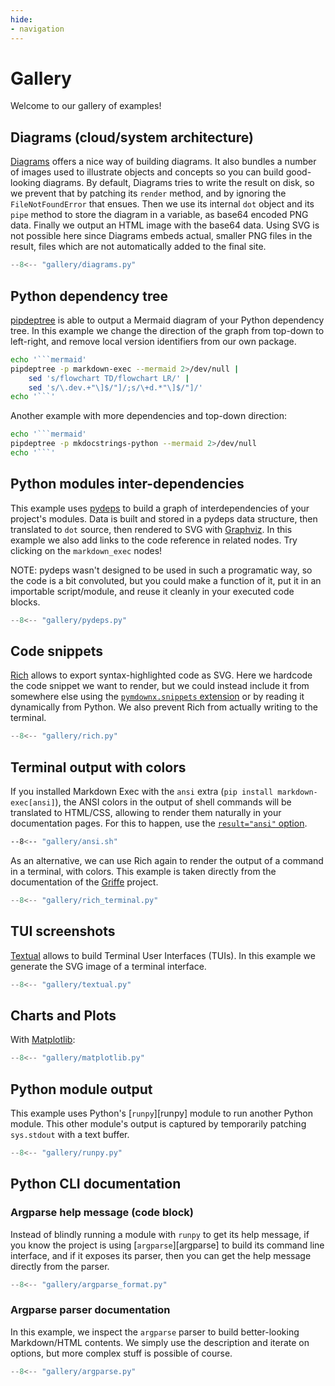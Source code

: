 ```yaml
---
hide:
- navigation
---
```


# Gallery

Welcome to our gallery of examples!

## Diagrams (cloud/system architecture)

[Diagrams](https://github.com/mingrammer/diagrams) offers a nice way of building
diagrams. It also bundles a number of images used to illustrate objects and concepts
so you can build good-looking diagrams. By default, Diagrams tries to write
the result on disk, so we prevent that by patching its `render` method,
and by ignoring the `FileNotFoundError` that ensues. Then we use its internal
`dot` object and its `pipe` method to store the diagram in a variable,
as base64 encoded PNG data. Finally we output an HTML image with the base64 data.
Using SVG is not possible here since Diagrams embeds actual, smaller PNG files
in the result, files which are not automatically added to the final site.

```python exec="true" html="true" source="tabbed-right" title="Diagrams"
--8<-- "gallery/diagrams.py"
```

## Python dependency tree

[pipdeptree](https://github.com/tox-dev/pipdeptree)
is able to output a Mermaid diagram of your Python dependency tree.
In this example we change the direction of the graph
from top-down to left-right, and remove local version identifiers
from our own package.

```bash exec="1" source="tabbed-right" title="pipdeptree mermaid diagram"
echo '```mermaid'
pipdeptree -p markdown-exec --mermaid 2>/dev/null |
    sed 's/flowchart TD/flowchart LR/' |
    sed 's/\.dev.+"\]$/"]/;s/\+d.*"\]$/"]/'
echo '```'
```

Another example with more dependencies and top-down direction:

```bash exec="1" source="tabbed-right" title="pipdeptree mermaid diagram"
echo '```mermaid'
pipdeptree -p mkdocstrings-python --mermaid 2>/dev/null
echo '```'
```

## Python modules inter-dependencies

This example uses [pydeps](https://github.com/thebjorn/pydeps) to build a graph
of interdependencies of your project's modules. Data is built and stored
in a pydeps data structure, then translated to `dot` source, then rendered to SVG
with [Graphviz](https://graphviz.org/). In this example we also add links
to the code reference in related nodes. Try clicking on the `markdown_exec` nodes!

NOTE: pydeps wasn't designed to be used in such a programatic way,
so the code is a bit convoluted, but you could make a function of it,
put it in an importable script/module, and reuse it cleanly in your executed
code blocks.

```python exec="true" html="true" source="tabbed-right" title="pydeps module dependencies graph"
--8<-- "gallery/pydeps.py"
```

## Code snippets

[Rich](https://github.com/Textualize/rich) allows to export syntax-highlighted code as SVG.
Here we hardcode the code snippet we want to render, but we could instead include it
from somewhere else using the
[`pymdownx.snippets` extension](https://facelessuser.github.io/pymdown-extensions/extensions/snippets/)
or by reading it dynamically from Python.
We also prevent Rich from actually writing to the terminal.

```python exec="true" html="true" source="tabbed-right" title="Rich SVG code snippet"
--8<-- "gallery/rich.py"
```

<!--
Similarly, [PyTermGUI](https://github.com/bczsalba/pytermgui) also allows
to export syntax-highlighted code as SVG.

<!--```python exec="true" html="true" source="tabbed-right" title="PyTermGUI SVG code snippet"
--8<-- "gallery/pytermgui.py"
<!--```

TIP: There's a PyTermGUI-dedicated MkDocs plugin that allows
to generate SVGs on-the-fly: [Termage](https://github.com/bczsalba/Termage).
It is implemented using regular expressions in the `on_markdown` event of MkDocs,
so is probably less robust than our actual SuperFence implementation here,
but also allows for less verbose source to generate the SVG snippets.
-->

## Terminal output with colors

If you installed Markdown Exec with the `ansi` extra (`pip install markdown-exec[ansi]`),
the ANSI colors in the output of shell commands will be translated to HTML/CSS,
allowing to render them naturally in your documentation pages.
For this to happen, use the
[`result="ansi"` option](http://localhost:8000/markdown-exec/usage/#wrap-result-in-a-code-block).

```bash exec="true" source="tabbed-right" title="ANSI terminal output" result="ansi"
--8<-- "gallery/ansi.sh"
```

As an alternative, we can use Rich again to render the output of a command in a terminal, with colors.
This example is taken directly from the documentation of the [Griffe](https://github.com/mkdocstrings/griffe) project.

```python exec="true" html="true" source="tabbed-right" title="Rich terminal output"
--8<-- "gallery/rich_terminal.py"
```

## TUI screenshots

[Textual](https://github.com/Textualize/textual) allows to build Terminal User Interfaces (TUIs).
In this example we generate the SVG image of a terminal interface.

```python exec="1" html="true" source="tabbed-right" tabs="Source|Result"
--8<-- "gallery/textual.py"
```

## Charts and Plots

With [Matplotlib](https://matplotlib.org/):

```python exec="1" html="1" source="tabbed-right" title="matplotlib graph"
--8<-- "gallery/matplotlib.py"
```

## Python module output

This example uses Python's [`runpy`][runpy] module to run another
Python module. This other module's output is captured by temporarily
patching `sys.stdout` with a text buffer. 

```python exec="true" source="tabbed-right" title="runpy and script/module output"
--8<-- "gallery/runpy.py"
```

## Python CLI documentation

### Argparse help message (code block)

Instead of blindly running a module with `runpy` to get its help message,
if you know the project is using [`argparse`][argparse] to build its command line
interface, and if it exposes its parser, then you can get the help message
directly from the parser.

```python exec="true" source="tabbed-right" title="argparse parser help message"
--8<-- "gallery/argparse_format.py"
```

### Argparse parser documentation

In this example, we inspect the `argparse` parser to build better-looking
Markdown/HTML contents. We simply use the description and iterate on options,
but more complex stuff is possible of course.

```python exec="true" source="tabbed-right" title="CLI help using argparse parser"
--8<-- "gallery/argparse.py"
```
